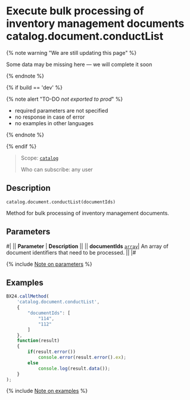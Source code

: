 # Execute bulk processing of inventory management documents catalog.document.conductList

{% note warning "We are still updating this page" %}

Some data may be missing here — we will complete it soon

{% endnote %}

{% if build == 'dev' %}

{% note alert "TO-DO _not exported to prod_" %}

- required parameters are not specified
- no response in case of error
- no examples in other languages
  
{% endnote %}

{% endif %}

> Scope: [`catalog`](../../scopes/permissions.md)
>
> Who can subscribe: any user

## Description

```http
catalog.document.conductList(documentIds)
```

Method for bulk processing of inventory management documents.

## Parameters

#|
|| **Parameter** | **Description** ||
|| **documentIds**
[`array`](../../data-types.md)| An array of document identifiers that need to be processed. ||
|#

{% include [Note on parameters](../../../_includes/required.md) %}

## Examples

```js
BX24.callMethod(
    'catalog.document.conductList',
    {
        "documentIds": [
            "114",
            "112"
        ]
    },
    function(result)
    {
        if(result.error())
            console.error(result.error().ex);
        else
            console.log(result.data());
    }
);
```

{% include [Note on examples](../../../_includes/examples.md) %}